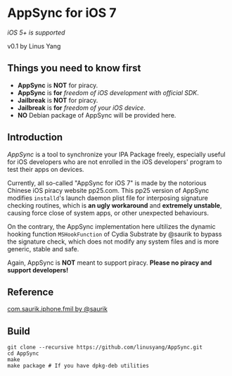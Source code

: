 # AppSync for iOS 7 
_iOS 5+ is supported_

v0.1 by Linus Yang

## Things you need to know first
* __AppSync__ is __NOT__ for piracy. 
* __AppSync__ is __for__ _freedom of iOS development with official SDK_.
* __Jailbreak__ is __NOT__ for  piracy. 
* __Jailbreak__ is __for__ _freedom of your iOS device_.
* __NO__ Debian package of AppSync will be provided here.

Introduction
------
_AppSync_ is a tool to synchronize your IPA Package freely, especially useful for iOS developers who are not enrolled in the iOS developers' program to test their apps on devices.

Currently, all so-called "AppSync for iOS 7" is made by the notorious Chinese iOS piracy website pp25.com. This pp25 version of AppSync modifies `installd`'s launch daemon plist file for interposing signature checking routines, which is __an ugly workaround__ and __extremely unstable__, causing force close of system apps, or other unexpected behaviours.

On the contrary, the AppSync implementation here ultilizes the dynamic hooking function `MSHookFunction` of Cydia Substrate by @saurik to bypass the signature check, which does not modify any system files and is more generic, stable and safe.

Again, AppSync is __NOT__ meant to support piracy. __Please no piracy and support developers!__

Reference
------
[com.saurik.iphone.fmil by @saurik](http://svn.saurik.com/repos/menes/trunk/tweaks/fmil/Tweak.mm)

Build
------
    git clone --recursive https://github.com/linusyang/AppSync.git
    cd AppSync
    make
    make package # If you have dpkg-deb utilities
